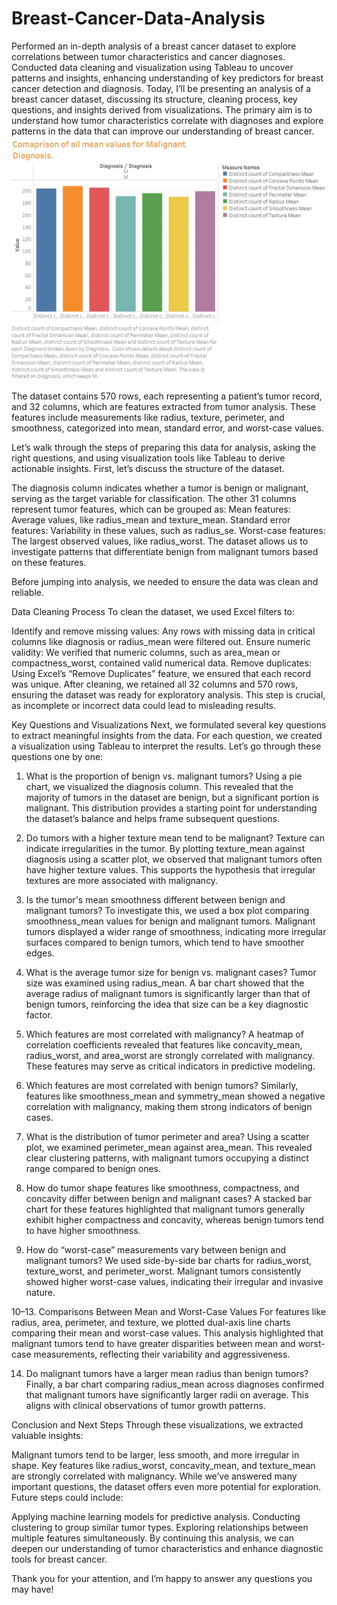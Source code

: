 # Breast-Cancer-Data-Analysis
Performed an in-depth analysis of a breast cancer dataset to explore correlations between tumor characteristics and cancer diagnoses. Conducted data cleaning and visualization using Tableau to uncover patterns and insights, enhancing understanding of key predictors for breast cancer detection and diagnosis.
Today, I’ll be presenting an analysis of a breast cancer dataset, discussing its structure, cleaning process, key questions, and insights derived from visualizations. The primary aim is to understand how tumor characteristics correlate with diagnoses and explore patterns in the data that can improve our understanding of breast cancer.
![plot](./Breast_Cancer1.jpg)

The dataset contains 570 rows, each representing a patient’s tumor record, and 32 columns, which are features extracted from tumor analysis. These features include measurements like radius, texture, perimeter, and smoothness, categorized into mean, standard error, and worst-case values.

Let’s walk through the steps of preparing this data for analysis, asking the right questions, and using visualization tools like Tableau to derive actionable insights.
First, let’s discuss the structure of the dataset.

The diagnosis column indicates whether a tumor is benign or malignant, serving as the target variable for classification.
The other 31 columns represent tumor features, which can be grouped as:
Mean features: Average values, like radius_mean and texture_mean.
Standard error features: Variability in these values, such as radius_se.
Worst-case features: The largest observed values, like radius_worst.
The dataset allows us to investigate patterns that differentiate benign from malignant tumors based on these features.

Before jumping into analysis, we needed to ensure the data was clean and reliable.

Data Cleaning Process 
To clean the dataset, we used Excel filters to:

Identify and remove missing values: Any rows with missing data in critical columns like diagnosis or radius_mean were filtered out.
Ensure numeric validity: We verified that numeric columns, such as area_mean or compactness_worst, contained valid numerical data.
Remove duplicates: Using Excel’s “Remove Duplicates” feature, we ensured that each record was unique.
After cleaning, we retained all 32 columns and 570 rows, ensuring the dataset was ready for exploratory analysis. This step is crucial, as incomplete or incorrect data could lead to misleading results.

Key Questions and Visualizations
Next, we formulated several key questions to extract meaningful insights from the data. For each question, we created a visualization using Tableau to interpret the results. Let’s go through these questions one by one:

1. What is the proportion of benign vs. malignant tumors?
Using a pie chart, we visualized the diagnosis column. This revealed that the majority of tumors in the dataset are benign, but a significant portion is malignant. This distribution provides a starting point for understanding the dataset’s balance and helps frame subsequent questions.

2. Do tumors with a higher texture mean tend to be malignant?
Texture can indicate irregularities in the tumor. By plotting texture_mean against diagnosis using a scatter plot, we observed that malignant tumors often have higher texture values. This supports the hypothesis that irregular textures are more associated with malignancy.

3. Is the tumor's mean smoothness different between benign and malignant tumors?
To investigate this, we used a box plot comparing smoothness_mean values for benign and malignant tumors. Malignant tumors displayed a wider range of smoothness, indicating more irregular surfaces compared to benign tumors, which tend to have smoother edges.

4. What is the average tumor size for benign vs. malignant cases?
Tumor size was examined using radius_mean. A bar chart showed that the average radius of malignant tumors is significantly larger than that of benign tumors, reinforcing the idea that size can be a key diagnostic factor.

5. Which features are most correlated with malignancy?
A heatmap of correlation coefficients revealed that features like concavity_mean, radius_worst, and area_worst are strongly correlated with malignancy. These features may serve as critical indicators in predictive modeling.

6. Which features are most correlated with benign tumors?
Similarly, features like smoothness_mean and symmetry_mean showed a negative correlation with malignancy, making them strong indicators of benign cases.

7. What is the distribution of tumor perimeter and area?
Using a scatter plot, we examined perimeter_mean against area_mean. This revealed clear clustering patterns, with malignant tumors occupying a distinct range compared to benign ones.

8. How do tumor shape features like smoothness, compactness, and concavity differ between benign and malignant cases?
A stacked bar chart for these features highlighted that malignant tumors generally exhibit higher compactness and concavity, whereas benign tumors tend to have higher smoothness.

9. How do “worst-case” measurements vary between benign and malignant tumors?
We used side-by-side bar charts for radius_worst, texture_worst, and perimeter_worst. Malignant tumors consistently showed higher worst-case values, indicating their irregular and invasive nature.

10–13. Comparisons Between Mean and Worst-Case Values
For features like radius, area, perimeter, and texture, we plotted dual-axis line charts comparing their mean and worst-case values. This analysis highlighted that malignant tumors tend to have greater disparities between mean and worst-case measurements, reflecting their variability and aggressiveness.

14. Do malignant tumors have a larger mean radius than benign tumors?
Finally, a bar chart comparing radius_mean across diagnoses confirmed that malignant tumors have significantly larger radii on average. This aligns with clinical observations of tumor growth patterns.

Conclusion and Next Steps 
Through these visualizations, we extracted valuable insights:

Malignant tumors tend to be larger, less smooth, and more irregular in shape.
Key features like radius_worst, concavity_mean, and texture_mean are strongly correlated with malignancy.
While we’ve answered many important questions, the dataset offers even more potential for exploration. Future steps could include:

Applying machine learning models for predictive analysis.
Conducting clustering to group similar tumor types.
Exploring relationships between multiple features simultaneously.
By continuing this analysis, we can deepen our understanding of tumor characteristics and enhance diagnostic tools for breast cancer.

Thank you for your attention, and I’m happy to answer any questions you may have!

